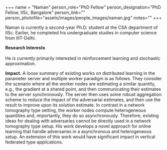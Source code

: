 +++
name = "Naman"
person_role="PhD Fellow"
person_designation="PhD Fellow, IISc, Bangalore"
person_link=""
person_photofile="assets/images/people_images/naman.jpg"
notes=""
+++


Naman is currently a second-year Ph.D. student at the CSA department of IISc. Earlier, he completed his undergraduate studies in computer science from IIIT-Delhi. 

<b>Research Interests</b>
<br><br>
He is currently primarily interested in reinforcement learning and stochastic approximation.


<b>Impact.</b> A loose summary of existing works on distributed learning in the parameter server and multiple worker paradigm is as follows. They consider the scenario where all the worker nodes are estimating a similar quantity, e.g., the gradient at a shared point, and then communicating their estimates to the server synchronously. The server then uses some robust aggregation scheme to reduce the impact of the adversarial estimates, and then use the result to improve upon its solution estimate. In contrast in a network tomography type setting, the worker nodes compute heterogeneous quantities and, importantly, they do so asynchronously. Therefore, existing ideas for dealing with adversaries cannot be directly used in a network tomography type setup. His work develops a novel approach for online learning that handle adversaries in a asynchronous and heterogeneous setup. An extension of this work would have significant impact in vertical federated type applications.
